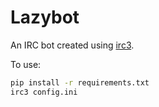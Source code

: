 # Lazybot

An IRC bot created using [irc3](https://github.com/gawel/irc3).

To use:

```bash
pip install -r requirements.txt
irc3 config.ini
```
